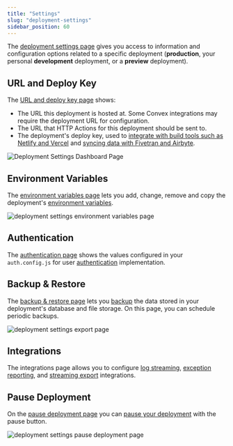 ```yaml
---
title: "Settings"
slug: "deployment-settings"
sidebar_position: 60
---
```


The [deployment settings page](https://dashboard.convex.dev/deployment/settings)
gives you access to information and configuration options related to a specific
deployment (**production**, your personal **development** deployment, or a
**preview** deployment).

## URL and Deploy Key

The [URL and deploy key page](https://dashboard.convex.dev/deployment/settings)
shows:

- The URL this deployment is hosted at. Some Convex integrations may require the
  deployment URL for configuration.
- The URL that HTTP Actions for this deployment should be sent to.
- The deployment's deploy key, used to
  [integrate with build tools such as Netlify and Vercel](/production/hosting/hosting.mdx)
  and
  [syncing data with Fivetran and Airbyte](/production/integrations/streaming-import-export.md).

![Deployment Settings Dashboard Page](/screenshots/deployment_settings.png)

## Environment Variables

The
[environment variables page](https://dashboard.convex.dev/deployment/settings/environment-variables)
lets you add, change, remove and copy the deployment's
[environment variables](/production/environment-variables.mdx).

![deployment settings environment variables page](/screenshots/deployment_settings_env_vars.png)

## Authentication

The
[authentication page](https://dashboard.convex.dev/deployment/settings/authentication)
shows the values configured in your `auth.config.js` for user
[authentication](/auth.mdx) implementation.

## Backup & Restore

The
[backup & restore page](https://dashboard.convex.dev/deployment/settings/backups)
lets you [backup](/database/backup-restore.mdx) the data stored in your
deployment's database and file storage. On this page, you can schedule periodic
backups.

![deployment settings export page](/screenshots/backups.png)

## Integrations

The integrations page allows you to configure
[log streaming](/production/integrations/integrations.mdx),
[exception reporting](/production/integrations/integrations.mdx), and
[streaming export](/production/integrations/streaming-import-export.md)
integrations.

## Pause Deployment

On the
[pause deployment page](https://dashboard.convex.dev/deployment/settings/pause-deployment)
you can [pause your deployment](/production/pause-deployment.mdx) with the pause
button.

![deployment settings pause deployment page](/screenshots/deployment_settings_pause.png)
